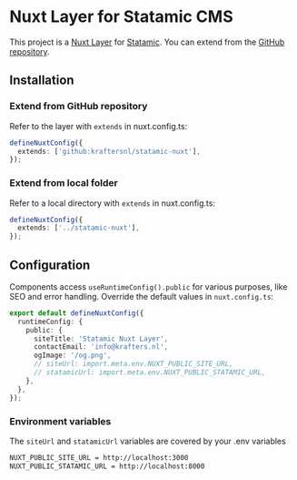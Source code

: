 # Nuxt Layer for Statamic CMS

This project is a [Nuxt Layer](https://nuxt.com/docs/getting-started/layers) for [Statamic](https://statamic.dev). You can extend from the [GitHub repository](https://github.com/kraftersnl/statamic-nuxt).

## Installation

### Extend from GitHub repository

Refer to the layer with `extends` in nuxt.config.ts:

```ts
defineNuxtConfig({
  extends: ['github:kraftersnl/statamic-nuxt'],
});
```

### Extend from local folder

Refer to a local directory with `extends` in nuxt.config.ts:

```ts
defineNuxtConfig({
  extends: ['../statamic-nuxt'],
});
```

## Configuration

Components access `useRuntimeConfig().public` for various purposes, like SEO and error handling. Override the default values in `nuxt.config.ts`:

```ts
export default defineNuxtConfig({
  runtimeConfig: {
    public: {
      siteTitle: 'Statamic Nuxt Layer',
      contactEmail: 'info@krafters.nl',
      ogImage: '/og.png',
      // siteUrl: import.meta.env.NUXT_PUBLIC_SITE_URL,
      // statamicUrl: import.meta.env.NUXT_PUBLIC_STATAMIC_URL,
    },
  },
});
```

### Environment variables

The `siteUrl` and `statamicUrl` variables are covered by your .env variables

```bash
NUXT_PUBLIC_SITE_URL = http://localhost:3000
NUXT_PUBLIC_STATAMIC_URL = http://localhost:8000
```
